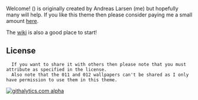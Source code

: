 Welcome! () is originally created by Andreas Larsen (me) but hopefully many will help. If you like this theme then please consider paying me a small amount [here](http://andreaslarsen.dk/parentheme/#paypal).

The [wiki](https://github.com/andreaslarsen/parentheme/wiki) is also a good place to start!


License
---
      If you want to share it with others then please note that you must attribute as specified in the license.
      Also note that the 011 and 012 wallpapers can't be shared as I only have permission to use them in this theme.

[![githalytics.com alpha](https://cruel-carlota.pagodabox.com/f52285414e421ef577afc553295df89a "githalytics.com")](http://githalytics.com/andreaslarsen/parentheme)
